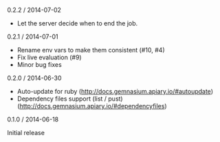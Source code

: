 0.2.2 / 2014-07-02

* Let the server decide when to end the job.

0.2.1 / 2014-07-01

* Rename env vars to make them consistent (#10, #4)
* Fix live evaluation (#9)
* Minor bug fixes

0.2.0 / 2014-06-30

* Auto-update for ruby (http://docs.gemnasium.apiary.io/#autoupdate)
* Dependency files support (list / pust) (http://docs.gemnasium.apiary.io/#dependencyfiles)

0.1.0 / 2014-06-18

Initial release
